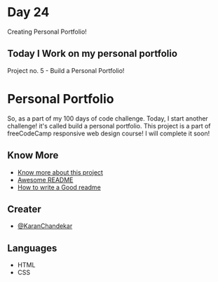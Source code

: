 # Day 24

Creating Personal Portfolio!


## Today I Work on my personal portfolio

Project no. 5 - Build a Personal Portfolio!


# Personal Portfolio

So, as a part of my 100 days of code challenge. Today, I start another challenge! it's called build a personal portfolio. This project is a part of freeCodeCamp responsive web design course! I will complete it soon!


## Know More

 - [Know more about this project](https://www.freecodecamp.org/learn/responsive-web-design/responsive-web-design-projects/build-a-personal-portfolio-webpage)
 - [Awesome README](https://github.com/matiassingers/awesome-readme)
 - [How to write a Good readme](https://bulldogjob.com/news/449-how-to-write-a-good-readme-for-your-github-project)


## Creater

- [@KaranChandekar](https://github.com/KaranChandekar)


## Languages

- HTML
- CSS
